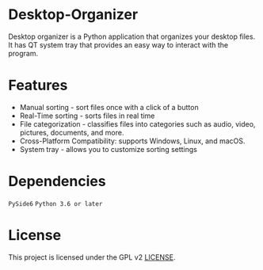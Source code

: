 # Desktop-Organizer

Desktop organizer is a Python application that organizes your desktop files. It has QT system tray that provides an easy way to interact with the program.

# Features

* Manual sorting - sort files once with a click of a button
* Real-Time sorting - sorts files in real time
* File categorization - classifies files into categories such as audio, video, pictures, documents, and more.
* Cross-Platform Compatibility: supports Windows, Linux, and macOS.
* System tray - allows you to customize sorting settings

# Dependencies

``PySide6``
``Python 3.6 or later``

# License

This project is licensed under the GPL v2 [LICENSE](LICENSE).
